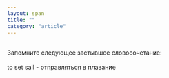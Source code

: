 ```yaml
---
layout: span
title: ""
category: "article"
---
```

<section class='rules'><span><br>Запомните следующее застывшее словосочетание:<br><br>to set   sail - отправляться в плавание
<br></span></section>